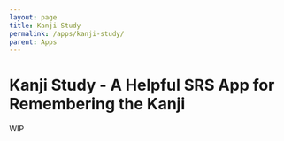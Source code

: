 ```yaml
---
layout: page
title: Kanji Study
permalink: /apps/kanji-study/
parent: Apps
---
```


# Kanji Study - A Helpful SRS App for Remembering the Kanji

WIP